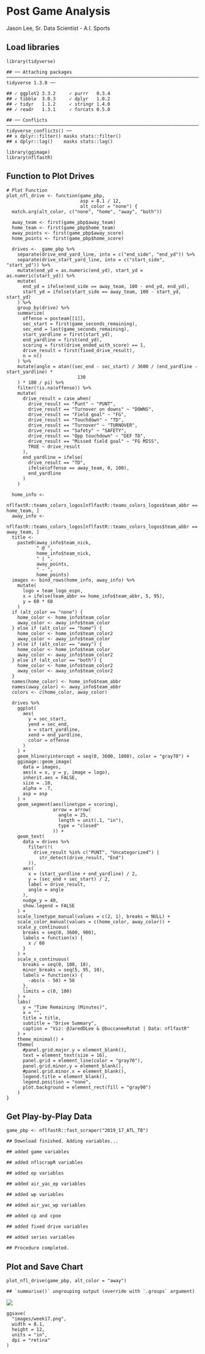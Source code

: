 Post Game Analysis
================
Jason Lee, Sr. Data Scientist - A.I. Sports

Load libraries
--------------

    library(tidyverse)

    ## ── Attaching packages ─────────────────────────────────────────────────────────────────────────────────────────────────────────── tidyverse 1.3.0 ──

    ## ✓ ggplot2 3.3.2     ✓ purrr   0.3.4
    ## ✓ tibble  3.0.3     ✓ dplyr   1.0.2
    ## ✓ tidyr   1.1.2     ✓ stringr 1.4.0
    ## ✓ readr   1.3.1     ✓ forcats 0.5.0

    ## ── Conflicts ────────────────────────────────────────────────────────────────────────────────────────────────────────────── tidyverse_conflicts() ──
    ## x dplyr::filter() masks stats::filter()
    ## x dplyr::lag()    masks stats::lag()

    library(ggimage)
    library(nflfastR)

Function to Plot Drives
-----------------------

    # Plot Function
    plot_nfl_drive <- function(game_pbp,
                               asp = 8.1 / 12,
                               alt_color = "none") {
      match.arg(alt_color, c("none", "home", "away", "both"))

      away_team <- first(game_pbp$away_team)
      home_team <- first(game_pbp$home_team)
      away_points <- first(game_pbp$away_score)
      home_points <- first(game_pbp$home_score)

      drives <-  game_pbp %>%
        separate(drive_end_yard_line, into = c("end_side", "end_yd")) %>%
        separate(drive_start_yard_line, into = c("start_side", "start_yd")) %>%
        mutate(end_yd = as.numeric(end_yd), start_yd = as.numeric(start_yd)) %>%
        mutate(
          end_yd = ifelse(end_side == away_team, 100 - end_yd, end_yd),
          start_yd = ifelse(start_side == away_team, 100 - start_yd, start_yd)
        ) %>%
        group_by(drive) %>%
        summarize(
          offense = posteam[[1]],
          sec_start = first(game_seconds_remaining),
          sec_end = last(game_seconds_remaining),
          start_yardline = first(start_yd),
          end_yardline = first(end_yd),
          scoring = first(drive_ended_with_score) == 1,
          drive_result = first(fixed_drive_result),
          n = n()
        ) %>%
        mutate(angle = atan((sec_end - sec_start) / 3600 / (end_yardline - start_yardline) *
                              130
        ) * 180 / pi) %>%
        filter(!is.na(offense)) %>%
        mutate(
          drive_result = case_when(
            drive_result == "Punt" ~ "PUNT",
            drive_result == "Turnover on downs" ~ "DOWNS",
            drive_result == "Field goal" ~ "FG",
            drive_result == "Touchdown" ~ "TD",
            drive_result == "Turnover" ~ "TURNOVER",
            drive_result == "Safety" ~ "SAFETY",
            drive_result == "Opp touchdown" ~ "DEF TD",
            drive_result == "Missed field goal" ~ "FG MISS",
            TRUE ~ drive_result
          ),
          end_yardline = ifelse(
            drive_result == "TD",
            ifelse(offense == away_team, 0, 100),
            end_yardline
          )
        )

      home_info <-
        nflfastR::teams_colors_logos[nflfastR::teams_colors_logos$team_abbr == home_team, ]
      away_info <-
        nflfastR::teams_colors_logos[nflfastR::teams_colors_logos$team_abbr == away_team, ]
      title <-
        paste0(away_info$team_nick,
               " @ ",
               home_info$team_nick,
               " | ",
               away_points,
               " - ",
               home_points)
      images <- bind_rows(home_info, away_info) %>%
        mutate(
          logo = team_logo_espn,
          x = ifelse(team_abbr == home_info$team_abbr, 5, 95),
          y = 60 * 60
        )
      if (alt_color == "none") {
        home_color <- home_info$team_color
        away_color <- away_info$team_color
      } else if (alt_color == "home") {
        home_color <- home_info$team_color2
        away_color <- away_info$team_color
      } else if (alt_color == "away") {
        home_color <- home_info$team_color
        away_color <- away_info$team_color2
      } else if (alt_color == "both") {
        home_color <- home_info$team_color2
        away_color <- away_info$team_color2
      }
      names(home_color) <- home_info$team_abbr
      names(away_color) <- away_info$team_abbr
      colors <- c(home_color, away_color)

      drives %>%
        ggplot(
          aes(
            y = sec_start,
            yend = sec_end,
            x = start_yardline,
            xend = end_yardline,
            color = offense
          )
        ) +
        geom_hline(yintercept = seq(0, 3600, 1800), color = "gray70") +
        ggimage::geom_image(
          data = images,
          aes(x = x, y = y, image = logo),
          inherit.aes = FALSE,
          size = .10,
          alpha = .7,
          asp = asp
        ) +
        geom_segment(aes(linetype = scoring),
                     arrow = arrow(
                       angle = 25,
                       length = unit(.1, "in"),
                       type = "closed"
                     )) +
        geom_text(
          data = drives %>%
            filter(!(
              drive_result %in% c("PUNT", "Uncategorized") |
                str_detect(drive_result, "End")
            )),
          aes(
            x = (start_yardline + end_yardline) / 2,
            y = (sec_end + sec_start) / 2,
            label = drive_result,
            angle = angle
          ),
          nudge_y = 40,
          show.legend = FALSE
        ) +
        scale_linetype_manual(values = c(2, 1), breaks = NULL) +
        scale_color_manual(values = c(home_color, away_color)) +
        scale_y_continuous(
          breaks = seq(0, 3600, 900),
          labels = function(x) {
            x / 60
          }
        ) +
        scale_x_continuous(
          breaks = seq(0, 100, 10),
          minor_breaks = seq(5, 95, 10),
          labels = function(x) {
            -abs(x - 50) + 50
          },
          limits = c(0, 100)
        ) +
        labs(
          y = "Time Remaining (Minutes)",
          x = "",
          title = title,
          subtitle = "Drive Summary",
          caption = "Viz: @JaredDLee & @buccaneeRstat | Data: nflfastR"
        ) +
        theme_minimal() +
        theme(
          #panel.grid.major.y = element_blank(),
          text = element_text(size = 16),
          panel.grid = element_line(color = "gray70"),
          panel.grid.minor.y = element_blank(),
          #panel.grid.minor.x = element_blank(),
          legend.title = element_blank(),
          legend.position = "none",
          plot.background = element_rect(fill = "gray90")
        )
    }

Get Play-by-Play Data
---------------------

    game_pbp <- nflfastR::fast_scraper("2019_17_ATL_TB")

    ## Download finished. Adding variables...

    ## added game variables

    ## added nflscrapR variables

    ## added ep variables

    ## added air_yac_ep variables

    ## added wp variables

    ## added air_yac_wp variables

    ## added cp and cpoe

    ## added fixed drive variables

    ## added series variables

    ## Procedure completed.

Plot and Save Chart
-------------------

    plot_nfl_drive(game_pbp, alt_color = "away")

    ## `summarise()` ungrouping output (override with `.groups` argument)

![](README_files/figure-gfm/unnamed-chunk-3-1.png)<!-- -->

    ggsave(
      "images/week17.png",
      width = 8.1,
      height = 12,
      units = "in",
      dpi = "retina"
    )
